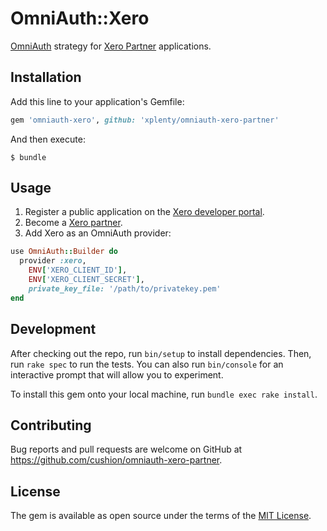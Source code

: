 # OmniAuth::Xero

[OmniAuth](https://github.com/intridea/omniauth) strategy for [Xero Partner](http://developer.xero.com/partner/) applications.

## Installation

Add this line to your application's Gemfile:

```ruby
gem 'omniauth-xero', github: 'xplenty/omniauth-xero-partner'
```

And then execute:

```
$ bundle
```

## Usage

1. Register a public application on the [Xero developer portal](https://api.xero.com/Application/Add).
2. Become a [Xero partner](http://developer.xero.com/partner/).
3. Add Xero as an OmniAuth provider:

```ruby
use OmniAuth::Builder do
  provider :xero,
    ENV['XERO_CLIENT_ID'],
    ENV['XERO_CLIENT_SECRET'],
    private_key_file: '/path/to/privatekey.pem'
end
```

## Development

After checking out the repo, run `bin/setup` to install dependencies. Then, run `rake spec` to run the tests. You can also run `bin/console` for an interactive prompt that will allow you to experiment.

To install this gem onto your local machine, run `bundle exec rake install`.

## Contributing

Bug reports and pull requests are welcome on GitHub at https://github.com/cushion/omniauth-xero-partner.

## License

The gem is available as open source under the terms of the [MIT License](http://opensource.org/licenses/MIT).

